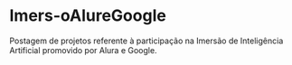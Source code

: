 # Imers-oAlureGoogle
Postagem de projetos referente à participação na Imersão de Inteligência Artificial promovido por Alura e Google.
